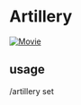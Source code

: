 # Artillery
[![Movie](https://img.youtube.com/vi/iTKA6eNJpZY/0.jpg)](https://www.youtube.com/watch?v=iTKA6eNJpZY)

## usage

/artillery set
